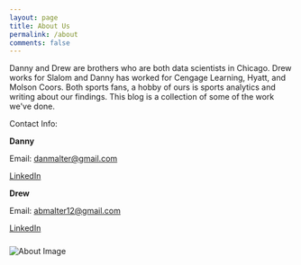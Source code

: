 ```yaml
---
layout: page
title: About Us
permalink: /about
comments: false
---
```


<div class="row justify-content-between">
<div class="col-md-8 pr-5">

<p>
Danny and Drew are brothers who are both data scientists in Chicago.  Drew works for Slalom and Danny has worked for Cengage Learning, Hyatt, and Molson Coors. Both sports fans, a hobby of ours is sports analytics and writing about our findings. This blog is a collection of some of the work we've done.  </p>

<p>
Contact Info: </p>

<p>

<b>Danny </b>

</p>

<p>
Email: <a href="mailto:danmalter@gmail.com">danmalter@gmail.com</a> <br>
<p>
<a href="https://www.linkedin.com/in/danmalter/" target = "_blank">LinkedIn</a> </p>


<p>

<p>

</p>

<b>Drew </b> </p>

<p>
Email: <a href="mailto:abmalter12@gmail.com">abmalter12@gmail.com</a> <br>
<p>
<a href="https://www.linkedin.com/in/drew-malter-43a5a4b7/" target = "_blank">LinkedIn</a> </p>



<div>
</div>

<div class="col-md-4">

<div class="sticky-top sticky-top-80">
<h5></h5>
<p>


<img src="/assets/images/about/danny-drew.png"
     alt="About Image"
     style="float: left; margin-right: 10px;" />


</p>


</div>
</div>
</div>